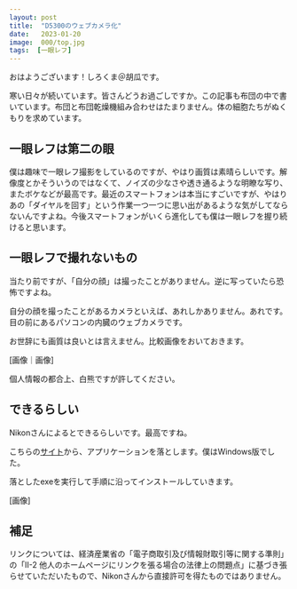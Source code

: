 ```yaml
---
layout: post
title:  "D5300のウェブカメラ化"
date:   2023-01-20
image:  000/top.jpg
tags:  [一眼レフ]
---
```


おはようございます！しろくま＠胡瓜です。

寒い日々が続いています。皆さんどうお過ごしですか。この記事も布団の中で書いています。布団と布団乾燥機組み合わせはたまりません。体の細胞たちがぬくもりを求めています。

## 一眼レフは第二の眼

僕は趣味で一眼レフ撮影をしているのですが、やはり画質は素晴らしいです。解像度とかそういうのではなくて、ノイズの少なさや透き通るような明瞭な写り、またボケなどが最高です。最近のスマートフォンは本当にすごいですが、やはりあの「ダイヤルを回す」という作業一つ一つに思い出があるような気がしてならないんですよね。今後スマートフォンがいくら進化しても僕は一眼レフを握り続けると思います。

## 一眼レフで撮れないもの

当たり前ですが、「自分の顔」は撮ったことがありません。逆に写っていたら恐怖ですよね。

自分の顔を撮ったことがあるカメラといえば、あれしかありません。あれです。目の前にあるパソコンの内臓のウェブカメラです。

お世辞にも画質は良いとは言えません。比較画像をおいておきます。

[画像｜画像]

個人情報の都合上、白熊ですが許してください。

## できるらしい

Nikonさんによるとできるらしいです。最高ですね。

こちらの[サイト](https://downloadcenter.nikonimglib.com/ja/products/548/Webcam_Utility.html)から、アプリケーションを落とします。僕はWindows版でした。

落としたexeを実行して手順に沿ってインストールしていきます。

[画像]



## 補足

リンクについては、経済産業省の「電子商取引及び情報財取引等に関する準則」の「Ⅱ-2 他人のホームページにリンクを張る場合の法律上の問題点」に基づき張らせていただいたもので、Nikonさんから直接許可を得たものではありません。